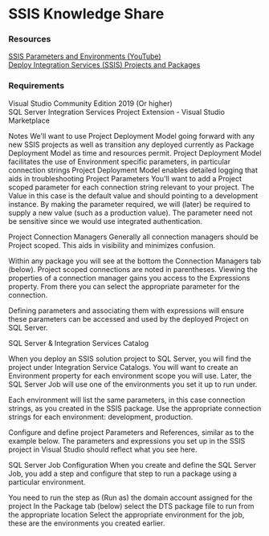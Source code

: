# SSIS Knowledge Share

### Resources
[SSIS Parameters and Environments (YouTube)](https://www.youtube.com/watch?v=3HcPJCBS_KY)  
[Deploy Integration Services (SSIS) Projects and Packages](https://learn.microsoft.com/en-us/sql/integration-services/packages/deploy-integration-services-ssis-projects-and-packages?view=sql-server-ver15)  
 
### Requirements  
Visual Studio Community Edition 2019 (Or higher)  
SQL Server Integration Services Project Extension - Visual Studio Marketplace  
 
Notes
We'll want to use Project Deployment Model going forward with any new SSIS projects as well as transition any deployed currently as Package Deployment Model as time and resources permit.
Project Deployment Model facilitates the use of Environment specific parameters, in particular connection strings
Project Deployment Model enables detailed logging that aids in troubleshooting
Project Parameters
You'll want to add a Project scoped parameter for each connection string relevant to your project. The Value in this case is the default value and should pointing to a development instance. By making the parameter required, we will (later) be required to supply a new value (such as a production value). The parameter need not be sensitive since we would use integrated authentication.
 


 
 
Project Connection Managers
Generally all connection managers should be Project scoped. This aids in visibility and minimizes confusion.

 
Within any package you will see at the bottom the Connection Managers tab (below). Project scoped connections are noted in parentheses. Viewing the properties of a connection manager gains you access to the Expressions property. From there you can select the appropriate parameter for the connection.


 

 

 
 
Defining parameters and associating them with expressions will ensure these parameters can be accessed and used by the deployed Project on SQL Server.
 
 
 
SQL Server & Integration Services Catalog
 
When you deploy an SSIS solution project to SQL Server, you will find the project under Integration Service Catalogs. You will want to create an Environment property for each environment scope you will use. Later, the SQL Server Job will use one of the environments you set it up to run under.
 
Each environment will list the same parameters, in this case connection strings, as you created in the SSIS package. Use the appropriate connection strings for each environment: development, production.
 

 

 
Configure and define project Parameters and References, similar as to the example below. The parameters and expressions you set up in the SSIS project in Visual Studio should reflect what you see here.
 


 
 
SQL Server Job Configuration
When you create and define the SQL Server Job, you add a step and configure that step to run a package using a particular environment.
 
You need to run the step as (Run as) the domain account assigned for the project
In the Package tab (below) select the DTS package file to run from the appropriate location
Select the appropriate environment for the job, these are the environments you created earlier.
